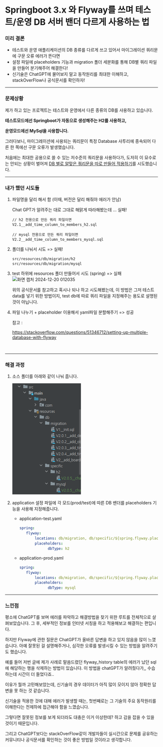 # Springboot 3.x 와 Flyway를 쓰며 테스트/운영 DB 서버 밴더 다르게 사용하는 법

### 미리 결론

- 테스트와 운영 애플리케이션의 DB 종류를 다르게 쓰고 있어서 마이그레이션 쿼리문에 구문 오류 에러가 뜬다면
- 설정 파일에 placeholders 기능과 migration 폴더 세분화를 통해 DB별 쿼리 파일을 만들어 분기해주어 해결한다!
- 신기술은 ChatGPT에 물어보지 말고 동작원리를 최대한 이해하고, stackOverFlow나 공식문서를 확인하자!



---



### 문제상황

제가 하고 있는 프로젝트는 테스트와 운영에서 다른 종류의 DB를 사용하고 있습니다.

**테스트모드에선 Springboot가 자동으로 생성해주는 H2를 사용하고,**

**운영모드에선 MySql을 사용합니다.**

그러다보니, 마이그레이션에 사용되는 쿼리문이 특정 Database 사투리에 종속되어 다른 한 쪽에선 구문 오류가 발생했습니다.

처음에는 최대한 공용으로 쓸 수 있는 저수준의 쿼리문을 사용하다가, 도저히 이 묘수로는 안되는 상황이 벌어져 <u>DB 별로 알맞은 쿼리문을 따로 만들어 적용하기</u>를 시도했습니다.



---



### 내가 했던 시도들

1. 파일명을 달리 해서 함 (이때, 버전은 달리 해줘야 에러가 안남)

   Chat GPT가 알려주는 대로 그대로 해맑게 따라해봤는데 ... 실패!

   ```
   // h2 전용으로 만든 쿼리 파일이면 
   V2.1__add_time_column_to_members_h2.sql
   
   // mysql 전용으로 만든 쿼리 파일이면
   V2.2__add_time_column_to_members_mysql.sql
   ```

2. 폴더를 나눠서 시도 => 실패!

   ```
   src/resources/db/migration/h2
   src/resources/db/migration/mysql
   ```



3. test 하위에 resources 폴더 만들어서 시도 (spring) => 실패
   ![화면 캡처 2024-12-20 012035](C:/Users/sj9802/Desktop/%ED%99%94%EB%A9%B4%20%EC%BA%A1%EC%B2%98%202024-12-20%20012035.png)

   위의 공식문서를 참고하고 혹시나 되나 하고 시도해봤는데, 이 방법은 그저 테스트 data를 넣기 위한 방법이지, test db에 따로 쿼리 파일을 지정해주는 용도로 설명된 것이 아닙니다.

4. 파일 나누기 + placeholder 이용해서 yaml파일 분할해주기 => 성공

   참고 :

   https://stackoverflow.com/questions/51346712/setting-up-multiple-database-with-flyway

​

---



### 해결 과정

1. 소스 폴더를 아래와 같이 나눠 줍니다.

   ![image-20241220013311779](https://raw.githubusercontent.com/S2uJeong/blogImages/main/images/image-20241220013311779.png)

2. application 설정 파일에 각 모드(prod/test)에 따른 DB 밴더를 placeholders 기능을 사용해 지정해줍니다.

    - application-test.yaml

      ```yaml
      spring:
         flyway:
             locations: db/migration, db/specific/${spring.flyway.placeholders.dbType}
             placeholders:
            	   dbType: h2
      ```

    - application-prod.yaml

      ```yaml
      spring:
         flyway:
             locations: db/migration, db/specific/${spring.flyway.placeholders.dbType}
             placeholders:
            	   dbType: mysql
      ```



---



### 느낀점

평소에 ChatGPT를 보며 에러를 파악하고 해결방법을 찾기 위한 루트를 전체적으로 살펴보았습니다. 그 후, 세부적인 정보를 인터넷 서칭을 하고 적용해보고 해결하는 편입니다.

하지만 Flyway에 관한 질문은 ChatGPT가 올바른 답변을 하고 있지 않음을 많이 느꼈습니다. 아예 잘못된 걸 설명해주거나, 심각한 오류를 발생시킬 수 있는 방법을 알려주기도 했습니다.

예를 들어 저번 글에 제가 사례로 말씀드렸던 flyway_history table의 에러가 났던 sql에 해당하는 행을 삭제하는 방법이 있습니다. 이 방법을 chatGPT가 알려줬다가,, 수습하는데 시간이 더 들었다죠..

이유가 뭘까 고민해보았는데, 신기술의 경우 데이터가 아직 많이 모이지 않아 정확한 답변을 못 하는 것 같습니다.

신기술을 적용한 것에 대해 에러가 발생할 때는, 첫번째로는 그 기술의 주요 동작원리를 이해한다는 전제하에 접근해야 함을 느꼈습니다.

그렇다면 잘못된 정보를 보게 되더라도 대충은 이거 이상한데? 하고 감을 잡을 수 있을 것이기 때문입니다.

그리고 ChatGPT보다는 stackOverFlow같이 개발자들이 실시간으로 문제를 공유하는 커뮤니티나 공식문서를 확인하는 것이 좋은 방법일 것이라고 생각합니다.


